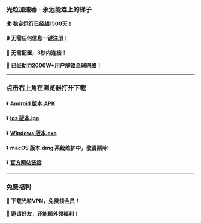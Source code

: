 ### 光粒加速器 - 永远能连上的梯子
**:earth_africa: 稳定运行已经超1500天！**

**:lock: 无需任何信息一键注册！**

**:rocket: 无需配置，3秒内连接！**

**:man: 已经助力2000W+用户解锁全球网络！**

---
### 点击右上角在浏览器打开下载
#### :arrow_double_down: [Android 版本.APK](https://1.13.175.95:4432/download/guangli-2.6.apk)
#### :arrow_double_down: [ios 版本.ipa](http://iosnewlightspeeddownload.kufuyou.com/down/MTIzNDU2.html)
#### :arrow_double_down: [Windows 版本.exe](https://1.13.175.95:4432/download/lightspeed-pc-release.zip)
#### :arrow_double_down: macOS 版本.dmg 系统维护中，敬请期待!
#### :arrow_double_down: [官方网站链接](https://www.lightspeed888.com/)
---
### 免费福利
**:gift: 下载光粒VPN，免费领会员！**

**:gift: 邀请好友，还能额外领福利！**
